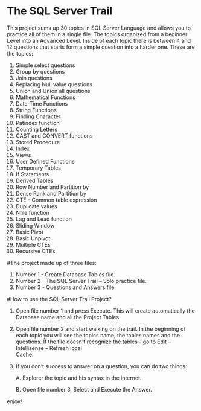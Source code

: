 # The SQL Server Trail
This project sums up 30 topics in SQL Server Language and allows you to practice all of them in a single file. 
The topics organized from a beginner Level into an Advanced Level. Inside of each topic there is between 4 and 12 questions that starts form a simple question into a harder one. These are the topics: 

1.	Simple select questions 
2.	Group by questions
3.	Join questions
4.	Replacing Null value questions
5.	Union and Union all questions
6.	Mathematical Functions
7.	Date-Time Functions
8.	String Functions
9.	Finding Character
10.	Patindex function
11.	Counting Letters
12.	CAST and CONVERT functions
13.	Stored Procedure
14.	Index
15.	Views
16.	User Defined Functions
17.	Temporary Tables
18.	If Statements
19.	Derived Tables
20.	Row Number and Partition by
21.	Dense Rank and Partition by
22.	CTE - Common table expression
23.	Duplicate values
24.	Ntile function
25.	Lag and Lead function
26.	Sliding Window
27.	Basic Pivot
28.	Basic Unpivot
29.	Multiple CTEs
30.	Recursive CTEs 


#The project made up of three files: 
1.	Number 1 - Create Database Tables file.
2.	Number 2 - The SQL Server Trail – Solo practice file. 
3.  Number 3 - Questions and Answers file. 



#How to use the SQL Server Trail Project? 
1.	Open file number 1 and press Execute. This will create automatically the Database name and all the Project Tables.
2.	Open file number 2 and start walking on the trail. In the beginning of each topic you will see the topics name, 
    the tables    names and the questions. If the file doesn't recognize the tables - go to Edit – Intellisense – Refresh local  
    Cache. 
3.	If you don’t success to answer on a question, you can do two things: 
  
      A. Explorer the topic and his syntax in the internet.
  
      B. Open file number 3, Select and Execute the Answer.
  
 
enjoy!






